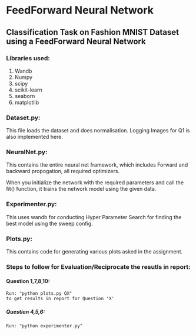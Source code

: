 # FeedForward Neural Network
## Classification Task on Fashion MNIST Dataset using a FeedForward Neural Network

### Libraries used:
1) Wandb
2) Numpy
3) scipy
4) scikit-learn
5) seaborn
6) matplotlib

### Dataset.py:
This file loads the dataset and does normalisation.
Logging Images for Q1 is also implemented here.

### NeuralNet.py:
This contains the entire neural net framework, which includes Forward and backward propogation, all required optimizers.

When you initialize the network with the required parameters and call the fit() function, it trains the network model using the given data.

### Experimenter.py:
This uses wandb for conducting Hyper Parameter Search for finding the best model using the sweep config.

### Plots.py:
This contains code for generating various plots asked in the assignment.

### Steps to follow for Evaluation/Reciprocate the resutls in report:
#### Question 1,7,8,10:
    Run: "python plots.py QX"
    to get results in report for Question 'X'
##### Question 4,5,6:
    Run: "python experimenter.py"
